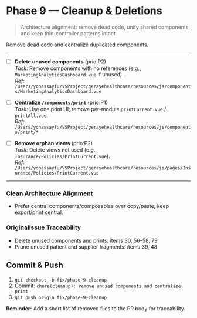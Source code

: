 # Phase 9 — Cleanup & Deletions

> Architecture alignment: remove dead code, unify shared components, and keep thin-controller patterns intact.

Remove dead code and centralize duplicated components.

---

- [ ] **Delete unused components** (prio:P2)  
  *Task:* Remove components with no references (e.g., `MarketingAnalyticsDashboard.vue` if unused).  
  *Ref:* `/Users/yonassayfu/VSProject/gerayehealthcare/resources/js/components/MarketingAnalyticsDashboard.vue`

- [ ] **Centralize `/components/print`** (prio:P1)  
  *Task:* Use one print UI; remove per-module `printCurrent.vue` / `printAll.vue`.  
  *Ref:* `/Users/yonassayfu/VSProject/gerayehealthcare/resources/js/components/print/*`

- [ ] **Remove orphan views** (prio:P2)  
  *Task:* Delete views not used (e.g., `Insurance/Policies/PrintCurrent.vue`).  
  *Ref:* `/Users/yonassayfu/VSProject/gerayehealthcare/resources/js/pages/Insurance/Policies/PrintCurrent.vue`

---

### Clean Architecture Alignment
- Prefer central components/composables over copy/paste; keep export/print central.

### OriginalIssue Traceability
- Delete unused components and prints: items 30, 56–58, 79
- Prune unused patient and supplier fragments: items 39, 48

## Commit & Push
1. `git checkout -b fix/phase-9-cleanup`  
2. Commit: `chore(cleanup): remove unused components and centralize print`  
3. `git push origin fix/phase-9-cleanup`

**Reminder:** Add a short list of removed files to the PR body for traceability.
